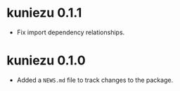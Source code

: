 # kuniezu 0.1.1

* Fix import dependency relationships.

# kuniezu 0.1.0

* Added a `NEWS.md` file to track changes to the package.
